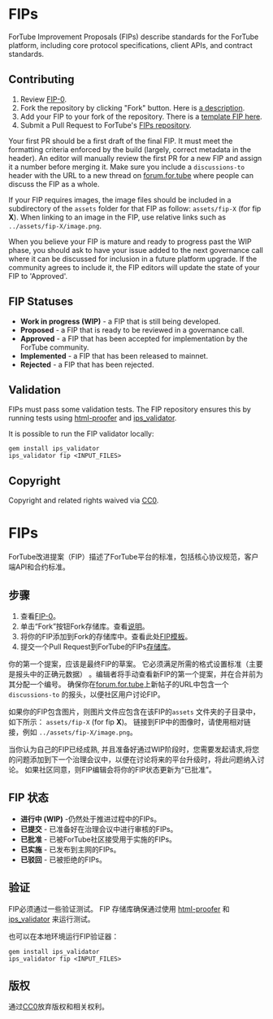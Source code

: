 # FIPs

ForTube Improvement Proposals (FIPs) describe standards for the ForTube platform, including core protocol specifications, client APIs, and contract standards.

## Contributing

 1. Review [FIP-0](FIPS/fip-0.md).
 2. Fork the repository by clicking "Fork" button. Here is [a description](template/git-cmd.md).
 3. Add your FIP to your fork of the repository. There is a [template FIP here](template/fip-X.md).
 4. Submit a Pull Request to ForTube's [FIPs repository](https://github.com/thefortube/FIPS/).

Your first PR should be a first draft of the final FIP. It must meet the formatting criteria enforced by the build (largely, correct metadata in the header). An editor will manually review the first PR for a new FIP and assign it a number before merging it. Make sure you include a `discussions-to` header with the URL to a new thread on [forum.for.tube](https://forum.for.tube/) where people can discuss the FIP as a whole.

If your FIP requires images, the image files should be included in a subdirectory of the `assets` folder for that FIP as follow: `assets/fip-X` (for fip **X**). When linking to an image in the FIP, use relative links such as `../assets/fip-X/image.png`.

When you believe your FIP is mature and ready to progress past the WIP phase, you should ask to have your issue added to the next governance call where it can be discussed for inclusion in a future platform upgrade. If the community agrees to include it, the FIP editors will update the state of your FIP to 'Approved'.

## FIP Statuses

* **Work in progress (WIP)** - a FIP that is still being developed.
* **Proposed** - a FIP that is ready to be reviewed in a governance call.
* **Approved** - a FIP that has been accepted for implementation by the ForTube community.
* **Implemented** - a FIP that has been released to mainnet.
* **Rejected** - a FIP that has been rejected.

## Validation

FIPs must pass some validation tests.  The FIP repository ensures this by running tests using [html-proofer](https://rubygems.org/gems/html-proofer) and [ips_validator](https://rubygems.org/gems/ips_validator).

It is possible to run the FIP validator locally:
```
gem install ips_validator
ips_validator fip <INPUT_FILES>
```

## Copyright

Copyright and related rights waived via [CC0](https://creativecommons.org/publicdomain/zero/1.0/).


# FIPs

ForTube改进提案（FIP）描述了ForTube平台的标准，包括核心协议规范，客户端API和合约标准。

## 步骤

 1. 查看[FIP-0](https://github.com/ForTube-Protocol/FIPs/blob/master/FIPS/fip-0.md)。
 2. 单击“Fork”按钮Fork存储库。查看[说明](https://github.com/ForTube-Protocol/FIPs/blob/master/template/git-cmd.md)。
 3. 将你的FIP添加到Fork的存储库中。查看此处[FIP模板](https://github.com/ForTube-Protocol/FIPs/blob/master/template/fip-X.md)。
 4. 提交一个Pull Request到ForTube的FIPs[存储库](https://github.com/ForTube-Protocol/FIPs/)。


你的第一个提案，应该是最终FIP的草案。 它必须满足所需的格式设置标准（主要是报头中的正确元数据） 。编辑者将手动查看新FIP的第一个提案，并在合并前为其分配一个编号。 确保你在[forum.for.tube](https://forum.for.tube/)上新帖子的URL中包含一个`discussions-to` 的报头，以便社区用户讨论FIP。

如果你的FIP包含图片，则图片文件应包含在该FIP的`assets` 文件夹的子目录中，如下所示： `assets/fip-X` (for fip **X**)。 链接到FIP中的图像时，请使用相对链接，例如 `../assets/fip-X/image.png`。

当你认为自己的FIP已经成熟, 并且准备好通过WIP阶段时，您需要发起请求,将您的问题添加到下一个治理会议中，以便在讨论将来的平台升级时，将此问题纳入讨论。 如果社区同意，则FIP编辑会将你的FIP状态更新为“已批准”。


## FIP 状态

* **进行中 (WIP)** -仍然处于推进过程中的FIPs。
* **已提交** - 已准备好在治理会议中进行审核的FIPs。
* **已批准** - 已被ForTube社区接受用于实施的FIPs。
* **已实施** - 已发布到主网的FIPs。
* **已驳回** - 已被拒绝的FIPs。


## 验证

FIP必须通过一些验证测试。 FIP 存储库确保通过使用 [html-proofer](https://rubygems.org/gems/html-proofer) 和[ips_validator](https://rubygems.org/gems/ips_validator) 来运行测试。

也可以在本地环境运行FIP验证器：
```
gem install ips_validator
ips_validator fip <INPUT_FILES>
```

## 版权

通过[CC0](https://creativecommons.org/publicdomain/zero/1.0/)放弃版权和相关权利。



